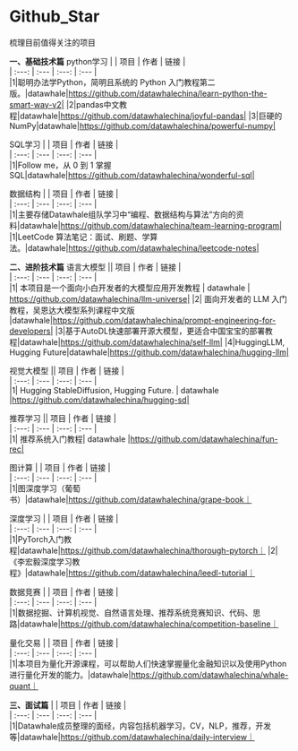 # Github_Star
梳理目前值得关注的项目

**一、基础技术篇**
python学习
|  | 项目 | 作者 | 链接 |  
| :---: | :--- | :---: |  :--- |  
|1|聪明办法学Python，简明且系统的 Python 入门教程第二版。|datawhale|https://github.com/datawhalechina/learn-python-the-smart-way-v2|
|2|pandas中文教程|datawhale|https://github.com/datawhalechina/joyful-pandas|
|3|巨硬的NumPy|datawhale|https://github.com/datawhalechina/powerful-numpy|

SQL学习
|  | 项目 | 作者 | 链接 |  
| :---: | :--- | :---: |  :--- |  
|1|Follow me，从 0 到 1 掌握 SQL|datawhale|https://github.com/datawhalechina/wonderful-sql|

数据结构
|  | 项目 | 作者 | 链接 |  
| :---: | :--- | :---: |  :--- |  
|1|主要存储Datawhale组队学习中“编程、数据结构与算法”方向的资料|datawhale|https://github.com/datawhalechina/team-learning-program|
|1|LeetCode 算法笔记：面试、刷题、学算法。|datawhale|https://github.com/datawhalechina/leetcode-notes|

**二、进阶技术篇**
语言大模型
|| 项目 | 作者 | 链接 |  
| :---: | :--- | :---: |  :--- |  
|1| 本项目是一个面向小白开发者的大模型应用开发教程 | datawhale | https://github.com/datawhalechina/llm-universe|
|2| 面向开发者的 LLM 入门教程，吴恩达大模型系列课程中文版 |datawhale|https://github.com/datawhalechina/prompt-engineering-for-developers|
|3|基于AutoDL快速部署开源大模型，更适合中国宝宝的部署教程|datawhale|https://github.com/datawhalechina/self-llm|
|4|HuggingLLM, Hugging Future|datawhale|https://github.com/datawhalechina/hugging-llm|

视觉大模型
|| 项目 | 作者 | 链接 |  
| :---: | :--- | :---: |  :--- |  
|1| Hugging StableDiffusion, Hugging Future. | datawhale |https://github.com/datawhalechina/hugging-sd|

推荐学习
|| 项目 | 作者 | 链接 |  
| :---: | :--- | :---: |  :--- |  
|1| 推荐系统入门教程| datawhale |https://github.com/datawhalechina/fun-rec|

图计算
|  | 项目 | 作者 | 链接 |  
| :---: | :--- | :---: |  :--- |  
|1|图深度学习（葡萄书）|datawhale|https://github.com/datawhalechina/grape-book｜

深度学习
|  | 项目 | 作者 | 链接 |  
| :---: | :--- | :---: |  :--- |  
|1|PyTorch入门教程|datawhale|https://github.com/datawhalechina/thorough-pytorch｜
|2|《李宏毅深度学习教程》|datawhale|https://github.com/datawhalechina/leedl-tutorial｜

数据竞赛
|  | 项目 | 作者 | 链接 |  
| :---: | :--- | :---: |  :--- |  
|1|数据挖掘、计算机视觉、自然语言处理、推荐系统竞赛知识、代码、思路|datawhale|https://github.com/datawhalechina/competition-baseline｜

量化交易
|  | 项目 | 作者 | 链接 |  
| :---: | :--- | :---: |  :--- |  
|1|本项目为量化开源课程，可以帮助人们快速掌握量化金融知识以及使用Python进行量化开发的能力。|datawhale|https://github.com/datawhalechina/whale-quant｜

**三、面试篇**
|  | 项目 | 作者 | 链接 |  
| :---: | :--- | :---: |  :--- |  
|1|Datawhale成员整理的面经，内容包括机器学习，CV，NLP，推荐，开发等|datawhale|https://github.com/datawhalechina/daily-interview｜
